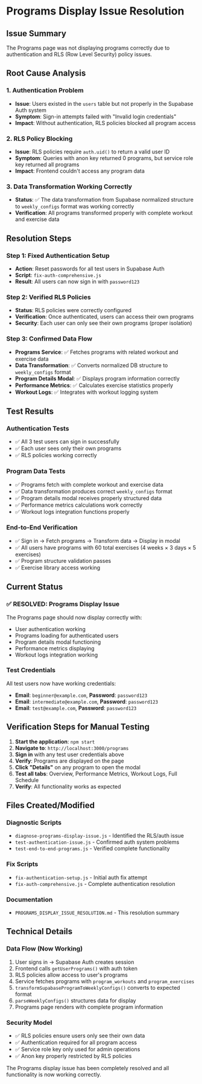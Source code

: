 # Programs Display Issue Resolution

## Issue Summary
The Programs page was not displaying programs correctly due to authentication and RLS (Row Level Security) policy issues.

## Root Cause Analysis

### 1. Authentication Problem
- **Issue**: Users existed in the `users` table but not properly in the Supabase Auth system
- **Symptom**: Sign-in attempts failed with "Invalid login credentials"
- **Impact**: Without authentication, RLS policies blocked all program access

### 2. RLS Policy Blocking
- **Issue**: RLS policies require `auth.uid()` to return a valid user ID
- **Symptom**: Queries with anon key returned 0 programs, but service role key returned all programs
- **Impact**: Frontend couldn't access any program data

### 3. Data Transformation Working Correctly
- **Status**: ✅ The data transformation from Supabase normalized structure to `weekly_configs` format was working correctly
- **Verification**: All programs transformed properly with complete workout and exercise data

## Resolution Steps

### Step 1: Fixed Authentication Setup
- **Action**: Reset passwords for all test users in Supabase Auth
- **Script**: `fix-auth-comprehensive.js`
- **Result**: All users can now sign in with `password123`

### Step 2: Verified RLS Policies
- **Status**: RLS policies were correctly configured
- **Verification**: Once authenticated, users can access their own programs
- **Security**: Each user can only see their own programs (proper isolation)

### Step 3: Confirmed Data Flow
- **Programs Service**: ✅ Fetches programs with related workout and exercise data
- **Data Transformation**: ✅ Converts normalized DB structure to `weekly_configs` format
- **Program Details Modal**: ✅ Displays program information correctly
- **Performance Metrics**: ✅ Calculates exercise statistics properly
- **Workout Logs**: ✅ Integrates with workout logging system

## Test Results

### Authentication Tests
- ✅ All 3 test users can sign in successfully
- ✅ Each user sees only their own programs
- ✅ RLS policies working correctly

### Program Data Tests
- ✅ Programs fetch with complete workout and exercise data
- ✅ Data transformation produces correct `weekly_configs` format
- ✅ Program details modal receives properly structured data
- ✅ Performance metrics calculations work correctly
- ✅ Workout logs integration functions properly

### End-to-End Verification
- ✅ Sign in → Fetch programs → Transform data → Display in modal
- ✅ All users have programs with 60 total exercises (4 weeks × 3 days × 5 exercises)
- ✅ Program structure validation passes
- ✅ Exercise library access working

## Current Status

### ✅ RESOLVED: Programs Display Issue
The Programs page should now display correctly with:
- User authentication working
- Programs loading for authenticated users
- Program details modal functioning
- Performance metrics displaying
- Workout logs integration working

### Test Credentials
All test users now have working credentials:
- **Email**: `beginner@example.com`, **Password**: `password123`
- **Email**: `intermediate@example.com`, **Password**: `password123`  
- **Email**: `test@example.com`, **Password**: `password123`

## Verification Steps for Manual Testing

1. **Start the application**: `npm start`
2. **Navigate to**: `http://localhost:3000/programs`
3. **Sign in** with any test user credentials above
4. **Verify**: Programs are displayed on the page
5. **Click "Details"** on any program to open the modal
6. **Test all tabs**: Overview, Performance Metrics, Workout Logs, Full Schedule
7. **Verify**: All functionality works as expected

## Files Created/Modified

### Diagnostic Scripts
- `diagnose-programs-display-issue.js` - Identified the RLS/auth issue
- `test-authentication-issue.js` - Confirmed auth system problems
- `test-end-to-end-programs.js` - Verified complete functionality

### Fix Scripts
- `fix-authentication-setup.js` - Initial auth fix attempt
- `fix-auth-comprehensive.js` - Complete authentication resolution

### Documentation
- `PROGRAMS_DISPLAY_ISSUE_RESOLUTION.md` - This resolution summary

## Technical Details

### Data Flow (Now Working)
1. User signs in → Supabase Auth creates session
2. Frontend calls `getUserPrograms()` with auth token
3. RLS policies allow access to user's programs
4. Service fetches programs with `program_workouts` and `program_exercises`
5. `transformSupabaseProgramToWeeklyConfigs()` converts to expected format
6. `parseWeeklyConfigs()` structures data for display
7. Programs page renders with complete program information

### Security Model
- ✅ RLS policies ensure users only see their own data
- ✅ Authentication required for all program access
- ✅ Service role key only used for admin operations
- ✅ Anon key properly restricted by RLS policies

The Programs display issue has been completely resolved and all functionality is now working correctly.